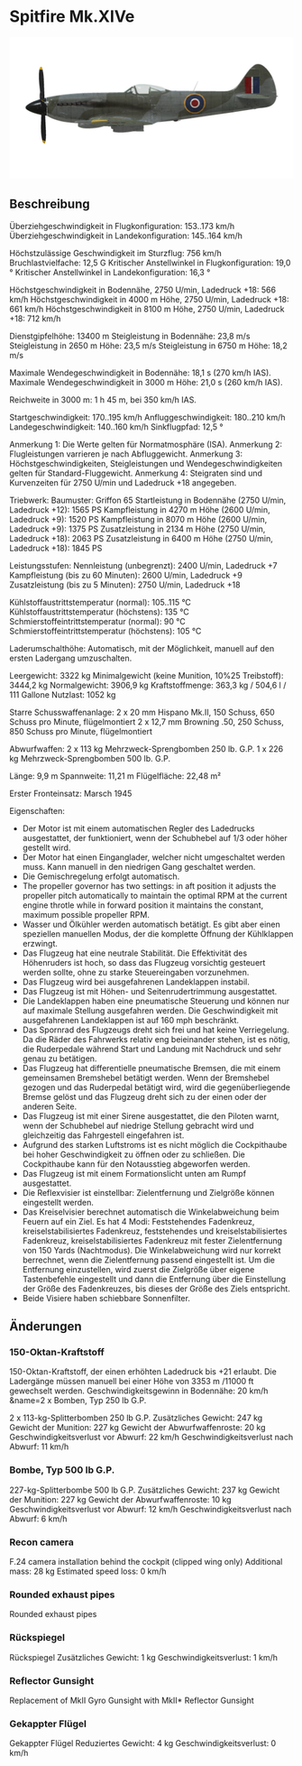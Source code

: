 # Spitfire Mk.XIVe

![spitfiremkxive](../images/spitfiremkxive.png)

## Beschreibung

Überziehgeschwindigkeit in Flugkonfiguration: 153..173 km/h
Überziehgeschwindigkeit in Landekonfiguration: 145..164 km/h

Höchstzulässige Geschwindigkeit im Sturzflug: 756 km/h
Bruchlastvielfache: 12,5 G
Kritischer Anstellwinkel in Flugkonfiguration: 19,0 °
Kritischer Anstellwinkel in Landekonfiguration: 16,3 °

Höchstgeschwindigkeit in Bodennähe, 2750 U/min, Ladedruck +18: 566 km/h
Höchstgeschwindigkeit in 4000 m Höhe, 2750 U/min, Ladedruck +18: 661 km/h
Höchstgeschwindigkeit in 8100 m Höhe, 2750 U/min, Ladedruck +18: 712 km/h

Dienstgipfelhöhe: 13400 m
Steigleistung in Bodennähe: 23,8 m/s
Steigleistung in 2650 m Höhe: 23,5 m/s
Steigleistung in 6750 m Höhe: 18,2 m/s

Maximale Wendegeschwindigkeit in Bodennähe: 18,1 s (270 km/h IAS).
Maximale Wendegeschwindigkeit in 3000 m Höhe: 21,0 s (260 km/h IAS).

Reichweite in 3000 m: 1 h 45 m, bei 350 km/h IAS.

Startgeschwindigkeit: 170..195 km/h
Anfluggeschwindigkeit: 180..210 km/h
Landegeschwindigkeit: 140..160 km/h
Sinkflugpfad: 12,5 °

Anmerkung 1: Die Werte gelten für Normatmosphäre (ISA).
Anmerkung 2: Flugleistungen varrieren je nach Abfluggewicht.
Anmerkung 3: Höchstgeschwindigkeiten, Steigleistungen und Wendegeschwindigkeiten gelten für Standard-Fluggewicht.
Anmerkung 4: Steigraten sind und Kurvenzeiten für 2750 U/min und Ladedruck +18 angegeben.

Triebwerk:
Baumuster: Griffon 65
Startleistung in Bodennähe (2750 U/min, Ladedruck +12): 1565 PS
Kampfleistung in 4270 m Höhe (2600 U/min, Ladedruck +9): 1520 PS
Kampfleistung in 8070 m Höhe (2600 U/min, Ladedruck +9): 1375 PS
Zusatzleistung in 2134 m Höhe (2750 U/min, Ladedruck +18): 2063 PS
Zusatzleistung in 6400 m Höhe (2750 U/min, Ladedruck +18): 1845 PS

Leistungsstufen:
Nennleistung (unbegrenzt): 2400 U/min, Ladedruck +7
Kampfleistung (bis zu 60 Minuten): 2600 U/min, Ladedruck +9
Zusatzleistung (bis zu 5 Minuten): 2750 U/min, Ladedruck +18

Kühlstoffaustrittstemperatur (normal): 105..115 °C
Kühlstoffaustrittstemperatur (höchstens): 135 °C
Schmierstoffeintrittstemperatur (normal): 90 °C
Schmierstoffeintrittstemperatur (höchstens): 105 °C

Laderumschalthöhe: Automatisch, mit der Möglichkeit, manuell auf den ersten Ladergang umzuschalten.

Leergewicht: 3322 kg
Minimalgewicht (keine Munition, 10%25 Treibstoff): 3444,2 kg
Normalgewicht: 3906,9 kg
Kraftstoffmenge: 363,3 kg / 504,6 l / 111 Gallone
Nutzlast: 1052 kg

Starre Schusswaffenanlage:
2 x 20 mm Hispano Mk.II, 150 Schuss, 650 Schuss pro Minute, flügelmontiert
2 x 12,7 mm Browning .50, 250 Schuss, 850 Schuss pro Minute, flügelmontiert

Abwurfwaffen:
2 x 113 kg Mehrzweck-Sprengbomben 250 lb. G.P.
1 x 226 kg Mehrzweck-Sprengbomben 500 lb. G.P.

Länge: 9,9 m
Spannweite: 11,21 m
Flügelfläche: 22,48 m²

Erster Fronteinsatz: Marsch 1945

Eigenschaften:
- Der Motor ist mit einem automatischen Regler des Ladedrucks ausgestattet, der funktioniert, wenn der Schubhebel auf 1/3 oder höher gestellt wird.
- Der Motor hat einen Einganglader, welcher nicht umgeschaltet werden muss. Kann manuell in den niedrigen Gang geschaltet werden.
- Die Gemischregelung erfolgt automatisch.
- The propeller governor has two settings: in aft position it adjusts the propeller pitch automatically to maintain the optimal RPM at the current engine throtle while in forward position it maintains the constant, maximum possible propeller RPM.
- Wasser und Ölkühler werden automatisch betätigt. Es gibt aber einen speziellen manuellen Modus, der die komplette Öffnung der Kühlklappen erzwingt.
- Das Flugzeug hat eine neutrale Stabilität. Die Effektivität des Höhenruders ist hoch, so dass das Flugzeug vorsichtig gesteuert werden sollte, ohne zu starke Steuereingaben vorzunehmen.
- Das Flugzeug wird bei ausgefahrenen Landeklappen instabil.
- Das Flugzeug ist mit Höhen- und Seitenrudertrimmung ausgestattet.
- Die Landeklappen haben eine pneumatische Steuerung und können nur auf maximale Stellung ausgefahren werden. Die Geschwindigkeit mit ausgefahrenen Landeklappen ist auf 160 mph beschränkt.
- Das Spornrad des Flugzeugs dreht sich frei und hat keine Verriegelung. Da die Räder des Fahrwerks relativ eng beieinander stehen, ist es nötig, die Ruderpedale während Start und Landung mit Nachdruck und sehr genau zu betätigen.
- Das Flugzeug hat differentielle pneumatische Bremsen, die mit einem gemeinsamen Bremshebel betätigt werden. Wenn der Bremshebel gezogen und das Ruderpedal betätigt wird, wird die gegenüberliegende Bremse gelöst und das Flugzeug dreht sich zu der einen oder der anderen Seite.
- Das Flugzeug ist mit einer Sirene ausgestattet, die den Piloten warnt, wenn der Schubhebel auf niedrige Stellung gebracht wird und gleichzeitig das Fahrgestell eingefahren ist.
- Aufgrund des starken Luftstroms ist es nicht möglich die Cockpithaube bei hoher Geschwindigkeit zu öffnen oder zu schließen. Die Cockpithaube kann für den Notausstieg abgeworfen werden.
- Das Flugzeug ist mit einem Formationslicht unten am Rumpf ausgestattet.
- Die Reflexvisier ist einstellbar: Zielentfernung und Zielgröße können eingestellt werden.
- Das Kreiselvisier berechnet automatisch die Winkelabweichung beim Feuern auf ein Ziel. Es hat 4 Modi: Feststehendes Fadenkreuz, kreiselstabilisiertes Fadenkreuz, feststehendes und kreiselstabilisiertes Fadenkreuz, kreiselstabilisiertes Fadenkreuz mit fester Zielentfernung von 150 Yards (Nachtmodus). Die Winkelabweichung wird nur korrekt berrechnet, wenn die Zielentfernung passend eingestellt ist. Um die Entfernung einzustellen, wird zuerst die Zielgröße über eigene Tastenbefehle eingestellt und dann die Entfernung über die Einstellung der Größe des Fadenkreuzes, bis dieses der Größe des Ziels entspricht.
- Beide Visiere haben schiebbare Sonnenfilter.

## Änderungen

### 150-Oktan-Kraftstoff

150-Oktan-Kraftstoff, der einen erhöhten Ladedruck bis +21 erlaubt.
Die Ladergänge müssen manuell bei einer Höhe von 3353 m /11000 ft gewechselt werden.
Geschwindigkeitsgewinn in Bodennähe: 20 km/h﻿
&name=2 x Bomben, Typ 250 lb G.P.

2 x 113-kg-Splitterbomben 250 lb G.P.
Zusätzliches Gewicht: 247 kg
Gewicht der Munition: 227 kg
Gewicht der Abwurfwaffenroste: 20 kg
Geschwindigkeitsverlust vor Abwurf: 22 km/h
Geschwindigkeitsverlust nach Abwurf: 11 km/h
### Bombe, Typ 500 lb G.P.

227-kg-Splitterbombe 500 lb G.P.
Zusätzliches Gewicht: 237 kg
Gewicht der Munition: 227 kg
Gewicht der Abwurfwaffenroste: 10 kg
Geschwindigkeitsverlust vor Abwurf: 12 km/h
Geschwindigkeitsverlust nach Abwurf: 6 km/h
### Recon camera

F.24 camera installation behind the cockpit (clipped wing only)
Additional mass: 28 kg
Estimated speed loss: 0 km/h

### Rounded exhaust pipes

Rounded exhaust pipes

### Rückspiegel

Rückspiegel
Zusätzliches Gewicht: 1 kg
Geschwindigkeitsverlust: 1 km/h
### Reflector Gunsight

Replacement of MkII Gyro Gunsight with MkII* Reflector Gunsight

### Gekappter Flügel

Gekappter Flügel
Reduziertes Gewicht: 4 kg
Geschwindigkeitsverlust: 0 km/h